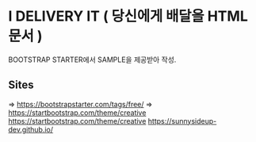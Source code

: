 # I DELIVERY IT ( 당신에게 배달을 HTML 문서 )

BOOTSTRAP STARTER에서 SAMPLE을 제공받아 작성.
## Sites
=> https://bootstrapstarter.com/tags/free/
=> https://startbootstrap.com/theme/creative
https://startbootstrap.com/theme/creative
https://sunnysideup-dev.github.io/
